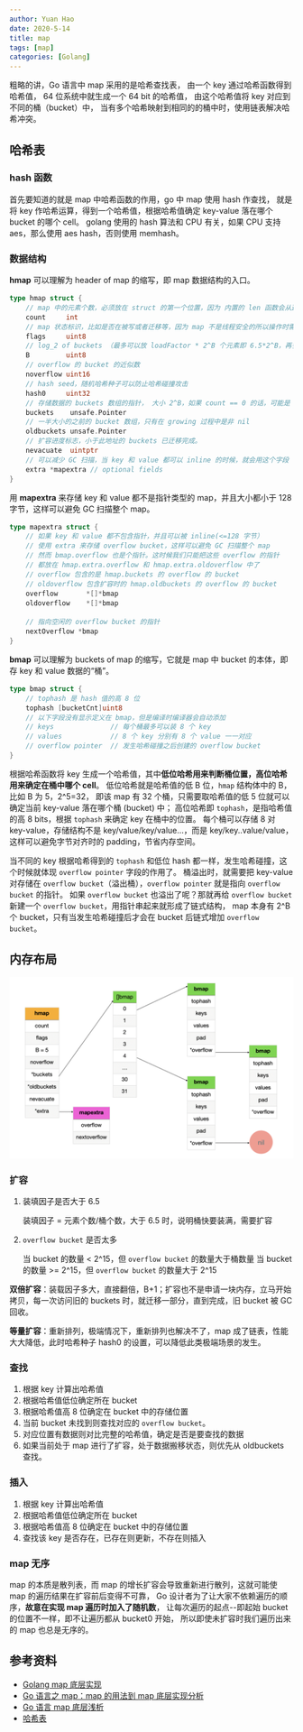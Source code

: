 ```yaml
---
author: Yuan Hao
date: 2020-5-14
title: map
tags: [map]
categories: [Golang]
---
```


粗略的讲，Go 语言中 map 采用的是哈希查找表，
由一个 key 通过哈希函数得到哈希值，
64 位系统中就生成一个 64 bit 的哈希值，
由这个哈希值将 key 对应到不同的桶（bucket）中，
当有多个哈希映射到相同的的桶中时，使用链表解决哈希冲突。

<!--more-->

## 哈希表

### hash 函数

首先要知道的就是 map 中哈希函数的作用，go 中 map 使用 hash 作查找，
就是将 key 作哈希运算，得到一个哈希值，根据哈希值确定 key-value 落在哪个 bucket 的哪个 cell。
golang 使用的 hash 算法和 CPU 有关，如果 CPU 支持 aes，那么使用 aes hash，否则使用 memhash。

### 数据结构

**hmap** 可以理解为 header of map 的缩写，即 map 数据结构的入口。

```go
type hmap struct {
	// map 中的元素个数，必须放在 struct 的第一个位置，因为 内置的 len 函数会从这里读取
	count     int 
	// map 状态标识，比如是否在被写或者迁移等，因为 map 不是线程安全的所以操作时需要判断 flags
	flags     uint8
	// log_2 of buckets （最多可以放 loadFactor * 2^B 个元素即 6.5*2^B，再多就要 hashGrow 了）
	B         uint8  
	// overflow 的 bucket 的近似数
	noverflow uint16 
	// hash seed，随机哈希种子可以防止哈希碰撞攻击
	hash0     uint32
	// 存储数据的 buckets 数组的指针， 大小 2^B，如果 count == 0 的话，可能是 nil
	buckets    unsafe.Pointer
	// 一半大小的之前的 bucket 数组，只有在 growing 过程中是非 nil
	oldbuckets unsafe.Pointer
	// 扩容进度标志，小于此地址的 buckets 已迁移完成。
	nevacuate  uintptr
	// 可以减少 GC 扫描，当 key 和 value 都可以 inline 的时候，就会用这个字段
	extra *mapextra // optional fields
}
```

用 **mapextra** 来存储 key 和 value 都不是指针类型的 map，并且大小都小于 128 字节，这样可以避免 GC 扫描整个 map。

```go
type mapextra struct {
    // 如果 key 和 value 都不包含指针，并且可以被 inline(<=128 字节）
    // 使用 extra 来存储 overflow bucket，这样可以避免 GC 扫描整个 map
    // 然而 bmap.overflow 也是个指针。这时候我们只能把这些 overflow 的指针
    // 都放在 hmap.extra.overflow 和 hmap.extra.oldoverflow 中了
    // overflow 包含的是 hmap.buckets 的 overflow 的 bucket
    // oldoverflow 包含扩容时的 hmap.oldbuckets 的 overflow 的 bucket
    overflow       *[]*bmap
    oldoverflow    *[]*bmap

    // 指向空闲的 overflow bucket 的指针
    nextOverflow *bmap
}
```

**bmap** 可以理解为 buckets of map 的缩写，它就是 map 中 bucket 的本体，即存 key 和 value 数据的“桶”。

```go
type bmap struct {
    // tophash 是 hash 值的高 8 位
    tophash [bucketCnt]uint8
    // 以下字段没有显示定义在 bmap，但是编译时编译器会自动添加
    // keys              // 每个桶最多可以装 8 个 key
    // values            // 8 个 key 分别有 8 个 value 一一对应
    // overflow pointer  // 发生哈希碰撞之后创建的 overflow bucket
}
```

根据哈希函数将 key 生成一个哈希值，其中**低位哈希用来判断桶位置，高位哈希用来确定在桶中哪个 cell**。
低位哈希就是哈希值的低 B 位，`hmap` 结构体中的 B，比如 B 为 5，2^5=32，
即该 map 有 32 个桶，只需要取哈希值的低 5 位就可以确定当前 key-value 落在哪个桶 (bucket) 中；
高位哈希即 `tophash`，是指哈希值的高 8 bits，根据 `tophash` 来确定 key 在桶中的位置。
每个桶可以存储 8 对 key-value，存储结构不是 key/value/key/value...，而是 key/key..value/value，
这样可以避免字节对齐时的 padding，节省内存空间。

当不同的 key 根据哈希得到的 `tophash` 和低位 hash 都一样，发生哈希碰撞，这个时候就体现 `overflow pointer` 字段的作用了。
桶溢出时，就需要把 key-value 对存储在 `overflow bucket`（溢出桶），`overflow pointer` 就是指向 `overflow bucket` 的指针。
如果 `overflow bucket` 也溢出了呢？那就再给 `overflow bucket` 新建一个 `overflow bucket`，用指针串起来就形成了链式结构，
map 本身有 2^B 个 bucket，只有当发生哈希碰撞后才会在 bucket 后链式增加 `overflow bucket`。

## 内存布局

![memory-layout-of-map.png](/golang/data-structure/map/memory-layout-of-map.png)

### 扩容

1. 装填因子是否大于 6.5

   装填因子 = 元素个数/桶个数，大于 6.5 时，说明桶快要装满，需要扩容

2. `overflow bucket` 是否太多
   
   ​当 bucket 的数量 < 2^15，但 `overflow bucket` 的数量大于桶数量
   ​当 bucket 的数量 >= 2^15，但 `overflow bucket` 的数量大于 2^15

**双倍扩容**：装载因子多大，直接翻倍，B+1；扩容也不是申请一块内存，立马开始拷贝，每一次访问旧的 buckets 时，就迁移一部分，直到完成，旧 bucket 被 GC 回收。

**等量扩容**：重新排列，极端情况下，重新排列也解决不了，map 成了链表，性能大大降低，此时哈希种子 hash0 的设置，可以降低此类极端场景的发生。

### 查找

1. 根据 key 计算出哈希值
2. 根据哈希值低位确定所在 bucket
3. 根据哈希值高 8 位确定在 bucket 中的存储位置
4. 当前 bucket 未找到则查找对应的 `overflow bucket`。
5. 对应位置有数据则对比完整的哈希值，确定是否是要查找的数据
6. 如果当前处于 map 进行了扩容，处于数据搬移状态，则优先从 oldbuckets 查找。

### 插入

1. 根据 key 计算出哈希值
2. 根据哈希值低位确定所在 bucket
3. 根据哈希值高 8 位确定在 bucket 中的存储位置
4. 查找该 key 是否存在，已存在则更新，不存在则插入

### map 无序

map 的本质是散列表，而 map 的增长扩容会导致重新进行散列，这就可能使 map 的遍历结果在扩容前后变得不可靠，
Go 设计者为了让大家不依赖遍历的顺序，**故意在实现 map 遍历时加入了随机数**，
让每次遍历的起点--即起始 bucket 的位置不一样，即不让遍历都从 bucket0 开始，
所以即使未扩容时我们遍历出来的 map 也总是无序的。

## 参考资料

- [Golang map 底层实现](https://bettertxt.top/post/go-map/)
- [Go 语言之 map：map 的用法到 map 底层实现分析](https://blog.csdn.net/chenxun_2010/article/details/103768011) 
- [Go 语言 map 底层浅析](https://segmentfault.com/a/1190000018380327)
- [哈希表](https://draveness.me/golang/docs/part2-foundation/ch03-datastructure/golang-hashmap/) 